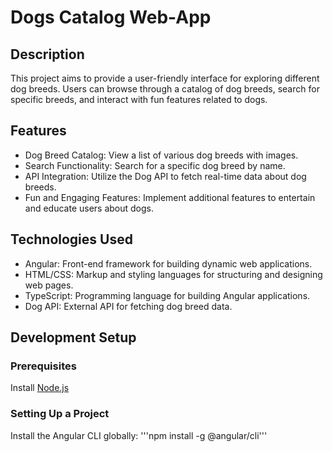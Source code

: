 # Dogs Catalog Web-App
## Description
This project aims to provide a user-friendly interface for exploring different dog breeds. Users can browse through a catalog of dog breeds, search for specific breeds, and interact with fun features related to dogs.
## Features
* Dog Breed Catalog: View a list of various dog breeds with images.
* Search Functionality: Search for a specific dog breed by name.
* API Integration: Utilize the Dog API to fetch real-time data about dog breeds.
* Fun and Engaging Features: Implement additional features to entertain and educate users about dogs.
## Technologies Used
* Angular: Front-end framework for building dynamic web applications.
* HTML/CSS: Markup and styling languages for structuring and designing web pages.
* TypeScript: Programming language for building Angular applications.
* Dog API: External API for fetching dog breed data.
## Development Setup
### Prerequisites
Install [Node.js](https://nodejs.org/en)
### Setting Up a Project
Install the Angular CLI globally:
'''npm install -g @angular/cli'''



